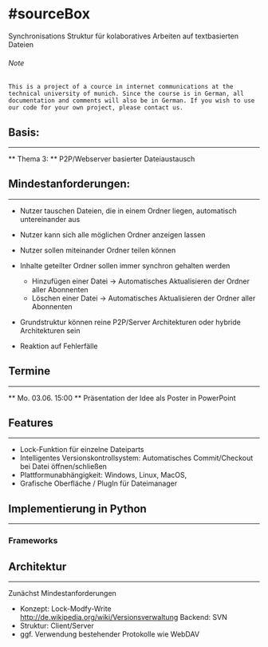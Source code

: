 ﻿#sourceBox
===
Synchronisations Struktur für kolaboratives Arbeiten auf textbasierten Dateien


###### Note
	
	This is a project of a cource in internet communications at the technical university of munich. Since the course is in German, all documentation and comments will also be in German. If you wish to use our code for your own project, please contact us.


## Basis:
---

** Thema 3: **  P2P/Webserver basierter Dateiaustausch

## Mindestanforderungen:
---------------------------
* Nutzer tauschen Dateien, die in einem Ordner liegen, automatisch untereinander aus
* Nutzer kann sich alle möglichen Ordner anzeigen lassen
* Nutzer sollen miteinander Ordner teilen können
* Inhalte geteilter Ordner sollen immer synchron gehalten werden
	*  Hinzufügen einer Datei -> Automatisches Aktualisieren der Ordner aller Abonnenten
	* Löschen einer Datei -> Automatisches Aktualisieren der Ordner aller Abonnenten
* Grundstruktur können reine P2P/Server Architekturen oder hybride Architekturen sein

* Reaktion auf Fehlerfälle


## Termine
---------------------------
** Mo. 03.06. 15:00 **  Präsentation der Idee als Poster in PowerPoint





## Features
---------------------------
* Lock-Funktion für einzelne Dateiparts
* Intelligentes Versionskontrollsystem: Automatisches Commit/Checkout bei Datei öffnen/schließen
* Plattformunabhängigkeit: Windows, Linux, MacOS,
* Grafische Oberfläche / PlugIn für Dateimanager


## Implementierung in Python
---------------------------

### Frameworks



## Architektur
---------------------------
Zunächst Mindestanforderungen

* Konzept: Lock-Modfy-Write  	
      http://de.wikipedia.org/wiki/Versionsverwaltung
	Backend: SVN
*  Struktur: Client/Server
* ggf. Verwendung bestehender Protokolle wie WebDAV




